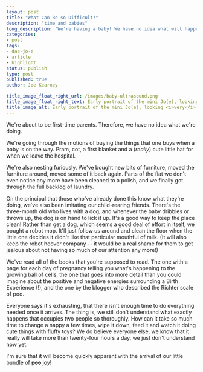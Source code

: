 ```yaml
---
layout: post
title: "What Can Be so Difficult?"
description: "time and babies"
long_description: "We're having a baby! We have no idea what will happen, and don't understand what will take up so much time!"
categories:
- post
tags:
- das-jo-e
- article
- highlight
status: publish
type: post
published: true
author: Joe Kearney

title_image_float_right_url: /images/baby-ultrasound.png
title_image_float_right_text: Early portrait of the mini Jo(e), looking very relaxed
title_image_alt: Early portrait of the mini Jo(e), looking <i>very</i> relaxed
---
```


We're about to be first-time parents. Therefore, we have no idea what we're doing.

We're going through the motions of buying the things that one buys when a baby is on the way. Pram, cot, a first blanket and a (_really_) cute little hat for when we leave the hospital.

We're also nesting furiously. We've bought new bits of furniture, moved the furniture around, moved some of it back again. Parts of the flat we don't even notice any more have been cleaned to a polish, and we finally got through the full backlog of laundry.

On the principal that those who've already done this know what they're doing, we've also been imitating our child-rearing friends. There's the three-month old who lives with a dog, and whenever the baby dribbles or throws up, the dog is on hand to lick it up. It's a good way to keep the place clean! Rather than get a dog, which seems a good deal of effort in itself, we bought a robot mop. It'll just follow us around and clean the floor when the little one decides it didn't like that particular mouthful of milk. (It will also keep the robot hoover company -- it would be a real shame for them to get jealous about not having so much of our attention any more!)

We've read all of the books that you're supposed to read. The one with a page for each day of pregnancy telling you what's happening to the growing ball of cells, the one that goes into more detail than you could imagine about the positive and negative energies surrounding a Birth Experience (!), and the one by the blogger who described the Richter scale of poo.

Everyone says it's exhausting, that there isn't enough time to do everything needed once it arrives. The thing is, we still don't understand what exactly happens that occupies two people so thoroughly. How can it take so much time to change a nappy a few times, wipe it down, feed it and watch it doing cute things with fluffy toys? We do believe everyone else, we know that it really will take more than twenty-four hours a day, we just don't understand how yet.

I'm sure that it will become quickly apparent with the arrival of our little bundle of <s>poo</s> joy!
